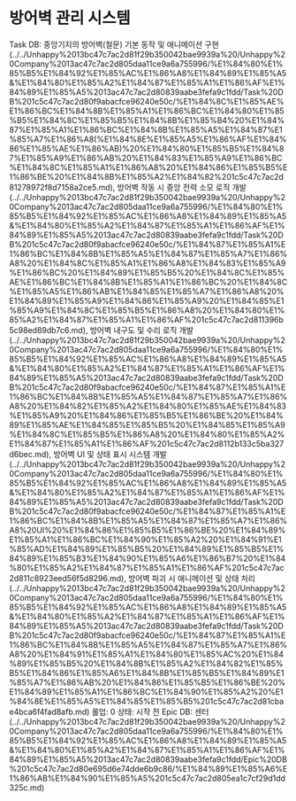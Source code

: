 # 방어벽 관리 시스템

Task DB: 중앙기지의 방어벽(철문) 기본 동작 및 애니메이션 구현 (../../Unhappy%2013bc47c7ac2d81f29b350042bae9939a%20/Unhappy%20Company%2013ac47c7ac2d805daa11ce9a6a755996/%E1%84%80%E1%85%B5%E1%84%92%E1%85%AC%E1%86%A8%E1%84%89%E1%85%A5&%E1%84%80%E1%85%A2%E1%84%87%E1%85%A1%E1%86%AF%E1%84%89%E1%85%A5%2013ac47c7ac2d80839aabe3fefa9c1fdd/Task%20DB%201c5c47c7ac2d80f9abacfce96240e50c/%E1%84%8C%E1%85%AE%E1%86%BC%E1%84%8B%E1%85%A1%E1%86%BC%E1%84%80%E1%85%B5%E1%84%8C%E1%85%B5%E1%84%8B%E1%85%B4%20%E1%84%87%E1%85%A1%E1%86%BC%E1%84%8B%E1%85%A5%E1%84%87%E1%85%A7%E1%86%A8(%E1%84%8E%E1%85%A5%E1%86%AF%E1%84%86%E1%85%AE%E1%86%AB)%20%E1%84%80%E1%85%B5%E1%84%87%E1%85%A9%E1%86%AB%20%E1%84%83%E1%85%A9%E1%86%BC%E1%84%8C%E1%85%A1%E1%86%A8%20%E1%84%86%E1%85%B5%E1%86%BE%20%E1%84%8B%E1%85%A2%E1%84%82%201c5c47c7ac2d81278972f8d7158a2ce5.md), 방어벽 작동 시 중앙 전력 소모 로직 개발 (../../Unhappy%2013bc47c7ac2d81f29b350042bae9939a%20/Unhappy%20Company%2013ac47c7ac2d805daa11ce9a6a755996/%E1%84%80%E1%85%B5%E1%84%92%E1%85%AC%E1%86%A8%E1%84%89%E1%85%A5&%E1%84%80%E1%85%A2%E1%84%87%E1%85%A1%E1%86%AF%E1%84%89%E1%85%A5%2013ac47c7ac2d80839aabe3fefa9c1fdd/Task%20DB%201c5c47c7ac2d80f9abacfce96240e50c/%E1%84%87%E1%85%A1%E1%86%BC%E1%84%8B%E1%85%A5%E1%84%87%E1%85%A7%E1%86%A8%20%E1%84%8C%E1%85%A1%E1%86%A8%E1%84%83%E1%85%A9%E1%86%BC%20%E1%84%89%E1%85%B5%20%E1%84%8C%E1%85%AE%E1%86%BC%E1%84%8B%E1%85%A1%E1%86%BC%20%E1%84%8C%E1%85%A5%E1%86%AB%E1%84%85%E1%85%A7%E1%86%A8%20%E1%84%89%E1%85%A9%E1%84%86%E1%85%A9%20%E1%84%85%E1%85%A9%E1%84%8C%E1%85%B5%E1%86%A8%20%E1%84%80%E1%85%A2%E1%84%87%E1%85%A1%E1%86%AF%201c5c47c7ac2d811396b5c98ed89db7c6.md), 방어벽 내구도 및 수리 로직 개발 (../../Unhappy%2013bc47c7ac2d81f29b350042bae9939a%20/Unhappy%20Company%2013ac47c7ac2d805daa11ce9a6a755996/%E1%84%80%E1%85%B5%E1%84%92%E1%85%AC%E1%86%A8%E1%84%89%E1%85%A5&%E1%84%80%E1%85%A2%E1%84%87%E1%85%A1%E1%86%AF%E1%84%89%E1%85%A5%2013ac47c7ac2d80839aabe3fefa9c1fdd/Task%20DB%201c5c47c7ac2d80f9abacfce96240e50c/%E1%84%87%E1%85%A1%E1%86%BC%E1%84%8B%E1%85%A5%E1%84%87%E1%85%A7%E1%86%A8%20%E1%84%82%E1%85%A2%E1%84%80%E1%85%AE%E1%84%83%E1%85%A9%20%E1%84%86%E1%85%B5%E1%86%BE%20%E1%84%89%E1%85%AE%E1%84%85%E1%85%B5%20%E1%84%85%E1%85%A9%E1%84%8C%E1%85%B5%E1%86%A8%20%E1%84%80%E1%85%A2%E1%84%87%E1%85%A1%E1%86%AF%201c5c47c7ac2d8112b133c5ba327d6bec.md), 방어벽 UI 및 상태 표시 시스템 개발 (../../Unhappy%2013bc47c7ac2d81f29b350042bae9939a%20/Unhappy%20Company%2013ac47c7ac2d805daa11ce9a6a755996/%E1%84%80%E1%85%B5%E1%84%92%E1%85%AC%E1%86%A8%E1%84%89%E1%85%A5&%E1%84%80%E1%85%A2%E1%84%87%E1%85%A1%E1%86%AF%E1%84%89%E1%85%A5%2013ac47c7ac2d80839aabe3fefa9c1fdd/Task%20DB%201c5c47c7ac2d80f9abacfce96240e50c/%E1%84%87%E1%85%A1%E1%86%BC%E1%84%8B%E1%85%A5%E1%84%87%E1%85%A7%E1%86%A8%20UI%20%E1%84%86%E1%85%B5%E1%86%BE%20%E1%84%89%E1%85%A1%E1%86%BC%E1%84%90%E1%85%A2%20%E1%84%91%E1%85%AD%E1%84%89%E1%85%B5%20%E1%84%89%E1%85%B5%E1%84%89%E1%85%B3%E1%84%90%E1%85%A6%E1%86%B7%20%E1%84%80%E1%85%A2%E1%84%87%E1%85%A1%E1%86%AF%201c5c47c7ac2d811c8923eed56f5d8296.md), 방어벽 파괴 시 애니메이션 및 상태 처리 (../../Unhappy%2013bc47c7ac2d81f29b350042bae9939a%20/Unhappy%20Company%2013ac47c7ac2d805daa11ce9a6a755996/%E1%84%80%E1%85%B5%E1%84%92%E1%85%AC%E1%86%A8%E1%84%89%E1%85%A5&%E1%84%80%E1%85%A2%E1%84%87%E1%85%A1%E1%86%AF%E1%84%89%E1%85%A5%2013ac47c7ac2d80839aabe3fefa9c1fdd/Task%20DB%201c5c47c7ac2d80f9abacfce96240e50c/%E1%84%87%E1%85%A1%E1%86%BC%E1%84%8B%E1%85%A5%E1%84%87%E1%85%A7%E1%86%A8%20%E1%84%91%E1%85%A1%E1%84%80%E1%85%AC%20%E1%84%89%E1%85%B5%20%E1%84%8B%E1%85%A2%E1%84%82%E1%85%B5%E1%84%86%E1%85%A6%E1%84%8B%E1%85%B5%E1%84%89%E1%85%A7%E1%86%AB%20%E1%84%86%E1%85%B5%E1%86%BE%20%E1%84%89%E1%85%A1%E1%86%BC%E1%84%90%E1%85%A2%20%E1%84%8E%E1%85%A5%E1%84%85%E1%85%B5%201c5c47c7ac2d81cbae4bca6f4fad8afb.md)
롤업: 0
상태: 시작 전
Epic DB: 센터 (../../Unhappy%2013bc47c7ac2d81f29b350042bae9939a%20/Unhappy%20Company%2013ac47c7ac2d805daa11ce9a6a755996/%E1%84%80%E1%85%B5%E1%84%92%E1%85%AC%E1%86%A8%E1%84%89%E1%85%A5&%E1%84%80%E1%85%A2%E1%84%87%E1%85%A1%E1%86%AF%E1%84%89%E1%85%A5%2013ac47c7ac2d80839aabe3fefa9c1fdd/Epic%20DB%201c5c47c7ac2d80e695d6e74dde6b9c86/%E1%84%89%E1%85%A6%E1%86%AB%E1%84%90%E1%85%A5%201c5c47c7ac2d805ea1c7cf29d1dd325c.md)